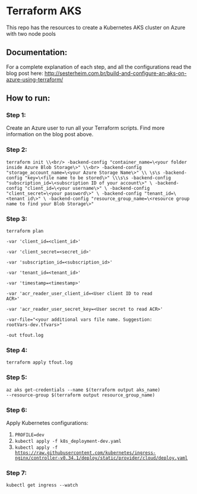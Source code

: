 # Terraform AKS

This repo has the resources to create a Kubernetes AKS cluster on Azure with two node pools

## Documentation:

For a complete explanation of each step, and all the configurations read the blog post here: http://sesterheim.com.br/build-and-configure-an-aks-on-azure-using-terraform/

## How to run:

### Step 1: 

Create an Azure user to run all your Terraform scripts. Find more information on the blog post above.

### Step 2: 

`terraform init \\<br/>
    -backend-config "container_name=\<your folder inside Azure Blob Storage\>" \\<br>
    -backend-config "storage_account_name=\<your Azure Storage Name\>" \\ \s\s
    -backend-config "key=\<file name to be stored\>" \\\s\s
    -backend-config "subscription_id=\<subscription ID of your account\>" \
    -backend-config "client_id=\<your username\>" \
    -backend-config "client_secret=\<your password\>" \
    -backend-config "tenant_id=\<tenant id\>" \
    -backend-config "resource_group_name=\<resource group name to find your Blob Storage\>"`

### Step 3:

<code>terraform plan \
    -var 'client_id=\<client_id\>' \
    -var 'client_secret=\<secret_id\>' \
    -var 'subscription_id=\<subscription_id\>' \
    -var 'tenant_id=\<tenant_id\>' \
    -var 'timestamp=\<timestamp\>' \
    -var 'acr_reader_user_client_id=\<User client ID to read ACR\>' \
    -var 'acr_reader_user_secret_key=\<User secret to read ACR\>' \
    -var-file="\<your additional vars file name. Suggestion: rootVars-dev.tfvars\>" \
    -out tfout.log</code>

### Step 4:

<code>terraform apply tfout.log</code>

### Step 5:

<code>az aks get-credentials --name $(terraform output aks_name) --resource-group $(terraform output resource_group_name)</code>

### Step 6:

Apply Kubernetes configurations:

1. <code>PROFILE=dev</code>
2. <code>kubectl apply -f k8s_deployment-dev.yaml</code>
3. <code>kubectl apply -f https://raw.githubusercontent.com/kubernetes/ingress-nginx/controller-v0.34.1/deploy/static/provider/cloud/deploy.yaml</code>

### Step 7:

<code>kubectl get ingress --watch</code>